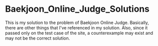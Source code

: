 # Baekjoon_Online_Judge_Solutions
This is my solution to the problem of Baekjoon Online Judge. Basically, there are other things that I've referenced in my solution. Also, since it passed only on the test case of the site, a counterexample may exist and may not be the correct solution.
